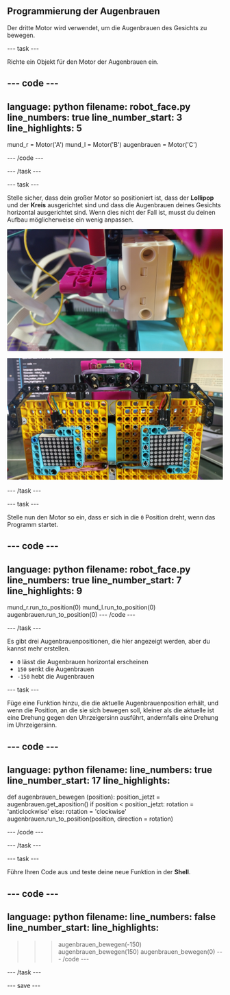 ## Programmierung der Augenbrauen

Der dritte Motor wird verwendet, um die Augenbrauen des Gesichts zu bewegen.

--- task ---

Richte ein Objekt für den Motor der Augenbrauen ein.

--- code ---
---
language: python filename: robot_face.py line_numbers: true line_number_start: 3
line_highlights: 5
---
mund_r = Motor('A') mund_l = Motor('B') augenbrauen = Motor('C')

--- /code ---

--- /task ---

--- task ---

Stelle sicher, dass dein großer Motor so positioniert ist, dass der **Lollipop** und der **Kreis** ausgerichtet sind und dass die Augenbrauen deines Gesichts horizontal ausgerichtet sind. Wenn dies nicht der Fall ist, musst du deinen Aufbau möglicherweise ein wenig anpassen.

![Motor so gedreht, dass Lutscher und Kreis ausgerichtet sind.](images/motor_0.jpg)

![Das Robotergesicht mit den Augenbrauen in einer horizontalen Position.](images/horizontal_eyebrows.jpg)

--- /task ---

--- task ---

Stelle nun den Motor so ein, dass er sich in die `0` Position dreht, wenn das Programm startet.

--- code ---
---
language: python filename: robot_face.py line_numbers: true line_number_start: 7
line_highlights: 9
---
mund_r.run_to_position(0) mund_l.run_to_position(0) augenbrauen.run_to_position(0) --- /code ---

--- /task ---

Es gibt drei Augenbrauenpositionen, die hier angezeigt werden, aber du kannst mehr erstellen.

- `0` lässt die Augenbrauen horizontal erscheinen
- `150` senkt die Augenbrauen
- `-150` hebt die Augenbrauen


--- task ---

Füge eine Funktion hinzu, die die aktuelle Augenbrauenposition erhält, und wenn die Position, an die sie sich bewegen soll, kleiner als die aktuelle ist eine Drehung gegen den Uhrzeigersinn ausführt, andernfalls eine Drehung im Uhrzeigersinn.

--- code ---
---
language: python filename: line_numbers: true line_number_start: 17
line_highlights:
---
def augenbrauen_bewegen (position): position_jetzt = augenbrauen.get_aposition() if position < position_jetzt: rotation = 'anticlockwise' else: rotation = 'clockwise' augenbrauen.run_to_position(position, direction = rotation)

--- /code ---

--- /task ---

--- task ---

Führe Ihren Code aus und teste deine neue Funktion in der **Shell**.

--- code ---
---
language: python filename: line_numbers: false line_number_start:
line_highlights:
---
> > > augenbrauen_bewegen(-150) augenbrauen_bewegen(150) augenbrauen_bewegen(0) --- /code ---

--- /task ---

--- save ---
